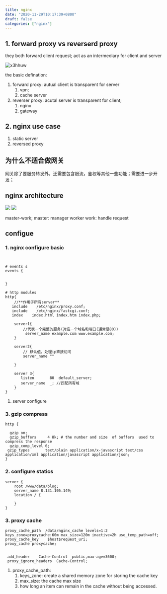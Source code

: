 ```yaml
---
title: nginx
date: "2020-11-29T10:17:39+0800"
draft: false
categories: ["nginx"]
---
```


## 1. forward proxy vs reverserd proxy

they both forward  client request;
act as an intermediary for client and server

![x3hhuw](https://cdn.jsdelivr.net/gh/atony2099/imgs@master/20210426/x3hhuw.jpg)

the basic defination:

1. forward proxy:  autual client is transparent for server
   1. vpn;
   2. cache server
2. reverser proxy:  acutal server is transparent for client;
   1. nginx
   2. gateway

## 2. nginx use case

1. static server
2. reversed proxy

## 为什么不适合做网关

网关除了要服务转发外，还需要包含限流，鉴权等其他一些功能；需要进一步开发；

## nginx architecture

![](https://user-gold-cdn.xitu.io/2020/1/7/16f7e169422b9c03?imageView2/0/w/1280/h/960/format/webp/ignore-error/1)
![](https://user-gold-cdn.xitu.io/2020/1/7/16f7e1694461dc70?imageView2/0/w/1280/h/960/format/webp/ignore-error/1)

master-work;
master: manager worker
work:   handle request

## configue

### 1. nginx configure basic

```nginx


# events s
events {
  
  
}

# http modules
http{
    //**作用于所有server**
   include    /etc/nginx/proxy.conf;
   include    /etc/nginx/fastcgi.conf;
   index    index.html index.htm index.php;

    server1{
        //代表一个完整的服务(对应一个域名和端口(通常是80)) 
         server_name example.com www.example.com;
    }

    server2{
        // 默认值，处理ip直接访问
        server_name "" 

    }

    server 3{
       listen       80  default_server;
       server_name  _; //匹配所有域
    }
}

```

1. server configure

### 3. gzip compress

```nginx
http {

  gzip on;
  gzip_buffers     4 8k; # the number and size  of buffers  used to compress the response 
  gzip_comp_level 6;
 gzip_types       text/plain application/x-javascript text/css application/xml application/javascript application/json;
}
```

### 2. configure statics

```
server {
    root /www/data/blog;
    server_name 8.131.105.149;
    location / {
       
    }
}
```

### 3. proxy cache

```nginx
proxy_cache_path  /data/nginx_cache levels=1:2 keys_zone=proxycache:60m max_size=120m inactive=2h use_temp_path=off;
proxy_cache_key    $host$request_uri;
proxy_cache proxycache;


 add_header    Cache-Control  public,max-age=3600;
 proxy_ignore_headers  Cache-Control;
```

1. proxy_cache_path:
    1. keys_zone: create a shared memory zone for storing the cache key
    2. max_size: the cache max size
    3. how long an item can remain in the cache without being accessed.
